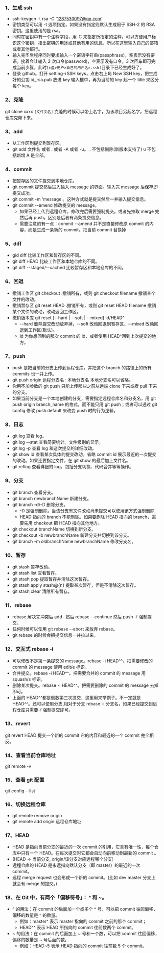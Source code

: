 ### 1、生成 ssh

- ssh-keygen -t rsa -C '1287530097@qq.com'
- 密钥类型可以用 -t 选项指定。如果没有指定则默认生成用于 SSH-2 的 RSA 密钥。这里使用的是 rsa。
- 同时在密钥中有一个注释字段，用-C 来指定所指定的注释，可以方便用户标识这个密钥，指出密钥的用途或其他有用的信息。所以在这里输入自己的邮箱或者其他都行。
- 输入完毕后程序同时要求输入一个密语字符串(passphrase)，空表示没有密语。接着会让输入 2 次口令(password)，空表示没有口令。3 次回车即可完成当前步骤，此时`[c盘>用户>自己的用户名>.ssh]`目录下已经生成好了。
- 登录 github。打开 setting->SSH keys，点击右上角 New SSH key，把生成好的公钥 id_rsa.pub 放进 key 输入框中，再为当前的 key 起一个 title 来区分每个 key。

### 2、克隆

git clone xxxx `[文件夹名]` 克隆的时候可以带上名字，为该项目另起名字。把远程仓库克隆下来。

### 3、add

- 从工作区到提交到暂存区。
- git add 文件名 或者 . 或者 -A 或者 -u。 . 不包括删除(新版本支持了) u 不包括新增 A 是全部。

### 4、commit

- 把暂存区的文件提交到本地仓库。
- git commit 提交然后进入输入 message 的界面。输入完 message 后保存即提交成功。
- git commit -m 'message'。这种方式就是提交然后一并输入提交信息。
- git commit --amend 修改提交的 message。
  - 如果已经上传到远程仓库，修改完后需要强制提交。或者先拉取 merge 完然后再 push。区别是后者有两条提交信息。
  - 需要注意的有一点：commit --amend 并不是直接修改原 commit 的内容，而是生成一条新的 commit。把当前 commit 替换掉

### 5、diff

- gid diff 比较工作区和暂存区的不同。
- git diff HEAD 比较工作区和本地仓库的不同。
- git diff --staged/--cached 比较暂存区和本地仓库的不同。

### 6、回退

- 撤销工作区 git checkout .撤销所有，或则 git checkout filename 撤销某个文件的改动。
- 撤销暂存区 git reset HEAD .撤销所有，或则 git reset HEAD filename 撤销某个文件的改动，改动返回工作区。
- 撤销版本库 git reset [--hard | --soft | --mixed] id/HEAD^
  - --hard 删除提交改动放弃掉，--soft 改动回退到暂存区，--mixed 改动回退到工作区(默认)。
  - id 为你想回到的那次 commit 的 id，或者使用 HEAD^回到上次提交的地方。

### 7、push

- push 是把当前的分支上传到远程仓库，并把这个 branch 的路径上的所有 commits 也一并上传。
- git push origin 远程分支名 : 本地分支名 本地分支名可以省略。
- 你用不加参数的 git push 只能上传那些之前从远端 clone 下来或者 pull 下来的分支。
- 如果当前分支是一个本地创建的分支，需要指定远程仓库名和分支名，用 git push origin branch_name 的格式，而不能只用 git push；或者可以通过 git config 修改 push.default 来改变 push 时的行为逻辑。

### 8、日志

- git log 查看 log。
- git log --stat 查看简要统计。文件级别的显示。
- git log -p 查看 log 和这次提交的详细改动。
- git show id 查看某次具体的提交改动。省略 commit id 展示最近的一次提交的改动。如果还要指定文件，在 git show 的最后加上文件名。
- git reflog 查看详细的 log。包括分支切换、代码合并等等操作。

### 9、分支

- git branch 查看分支。
- git branch newbranchName 新建分支。
- git branch -d/-D 删除分支。
  - -D 是强制删除。当该分支有文件改动尚未提交可以使用该方式强制删除
  - HEAD 指向的 branch 不能删除。如果要删除 HEAD 指向的 branch，需要先用 checkout 把 HEAD 指向其他地方。
- git checkout branchName 切换到新分支。
- git checkout -b newbranchName 新建分支并切换到该分支。
- git branch -m oldbranchName newbranchName 修改分支名。

### 10、暂存

- git stash 暂存改动。
- git stash list 查看暂存。
- git stash pop 提取暂存并清除这次暂存。
- git stash apply stash@{n} 提取某次暂存，但是不清除这次暂存。
- git stash clear 清除所有暂存。

### 11、rebase

- rebase 解决完冲突后 add . 然后 rebase --continue 然后 push -f 强制提交。
- 任何时候可以使用 git rebase --abort 来放弃 rebase。
- git rebase 的时候会把提交信息一并拉过来。

### 12、交互式 rebase -i

- 可以修改不是第一条提交的 message。rebase -i HEAD^^。把需要修改的 commit 的 message 使用 edit/e 标识。
- 合并提交。rebase -i HEAD^^。把需要合并的 commit 的 message 用 squash/s 标识。
- 删除某次提交。rebase -i HEAD^^。把需要删除的 commit 的 message 去掉即可。
- 上面的 HEAD^^都是倒数第三次提交，这里用来举例子。不一定就是 HEAD^^。还可以使用分支,相对于分支 rebase -i 分支名，如果已经提交到远程仓库只需要-f 强制提交即可。

### 13、revert

git revert HEAD 提交一个新的 commit 它的内容和最近的一个 commit 完全相反。

### 14、查看当前仓库地址

git remote -v

### 15、查看 git 配置

git config --list

### 16、切换远程仓库

- git remote remove origin
- git remote add origin 远程仓库地址

### 17、HEAD

- HEAD 是指向当前分支的最近的一次 commit 的引用，它具有唯一性，每个仓库中只有一个 HEAD。在每次提交时它都会自动向前移动到最新的 commit 。
- (HEAD -> 当前分支, origin/该分支对应远程哪个分支)
- 远程仓库的 HEAD 是永远指向默认分支（即 master）的最近的一次 commit。
- 远程 merge request 也会形成一个新的 commit。(比如 dev master 分支上就会有 merge 的提交。)

### 18、在 Git 中，有两个「偏移符号」： ^ 和 ~。

- ^ 的用法：在 commit 的后面加一个或多个 ^ 号，可以把 commit 往回偏移，偏移的数量是 ^ 的数量。
  - 例如：master^ 表示 master 指向的 commit 之前的那个 commit；
  - HEAD^^ 表示 HEAD 所指向的 commit 往前数两个 commit。
- ~ 的用法：在 commit 的后面加上 ~ 号和一个数，可以把 commit 往回偏移，偏移的数量是 ~ 号后面的数。
  - 例如：HEAD~5 表示 HEAD 指向的 commit 往前数 5 个 commit。

